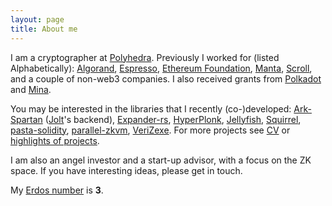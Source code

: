 ```yaml
---
layout: page
title: About me
---
```

I am a cryptographer at [Polyhedra](https://www.polyhedra.network/).
Previously I worked for (listed Alphabetically): [Algorand](https://algorand.com), [Espresso](https://www.espressosys.com/), [Ethereum Foundation](https://crypto.ethereum.org/team), [Manta](https://manta.network/), [Scroll](https://scroll.io/), and a couple of non-web3 companies. I also received grants from [Polkadot](https://web3.foundation/) and [Mina](https://minaprotocol.com/).

You may be interested in the libraries that I recently (co-)developed:
[Ark-Spartan](https://github.com/arkworks-rs/spartan) ([Jolt](https://github.com/a16z/jolt)'s backend),
[Expander-rs](https://github.com/PolyhedraZK/Expander-rs), 
[HyperPlonk](https://github.com/EspressoSystems/hyperplonk),
[Jellyfish](https://github.com/SpectrumXYZ/jellyfish),
[Squirrel](https://github.com/zhenfeizhang/sync_multi_sig),
[pasta-solidity](https://github.com/zhenfeizhang/pasta-solidity),
[parallel-zkvm](https://github.com/scroll-tech/singer),
[VeriZexe](https://github.com/EspressoSystems/veri-zexe).
For more projects see [CV](../cv/output/cv.pdf) or
[highlights of projects](https://zhenfeizhang.github.io/material/projects/).


I am also an angel investor and a start-up advisor, with a focus on the ZK space. If you have interesting ideas, please get in touch.

<!-- 
 of the [Ethereum Foundation](https://crypto.ethereum.org/team), and 
a staff cryptography engineer at a stealth startup.
Prior to that,
I was a co-founder and the CTO of [Manta network](https://manta.network/); 
I worked for [Ant Group](https://www.ant-group.com), [Algorand](https://algorand.com),
and [OnBoard Security Inc](https://www.onboardsecurity.com/).
I received my Ph.D. from
[University of Wollongong](https://www.uow.edu.au/) in 2014.

My research interests are in lattice based cryptography. 

My engineering interests are in practical ZKP systems and efficient cryptography primitives. -->

<!-- 
I worked on cryptography for blockchains and contributed to [several cryptographic libraries](https://zhenfeizhang.github.io/material/projects/).  I am also involved in __2__ out of 7 [NIST PQC finalists](https://csrc.nist.gov/projects/post-quantum-cryptography/round-3-submissions): [NTRU](https://ntru.org)
and [Falcon](https://falcon-sign.info/).
My main research area has been lattice-based
cryptography, NTRU cryptosystems, fully homomorphic
encryptions, and zero knowledge proof systems. -->

My [Erdos number](https://en.wikipedia.org/wiki/List_of_people_by_Erdős_number) is __3__.


<!-- You may find a [CV](../cv/output/cv.pdf) and
[highlights of projects](https://zhenfeizhang.github.io/material/projects/) that I worked on;
last update Nov 2021. -->

<!-- I have openings ([angel list](https://angel.co/company/manta-network/jobs/1182625-protocol-and-backend-engineers), [linkedin](https://www.linkedin.com/jobs/view/2460670356/)) for cryptographic engineers.  -->

